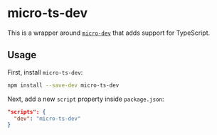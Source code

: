 # micro-ts-dev

This is a wrapper around [`micro-dev`](https://github.com/zeit/micro-dev) that adds support for TypeScript.

## Usage
First, install `micro-ts-dev`:
```bash
npm install --save-dev micro-ts-dev
```

Next, add a new `script` property inside `package.json`:
```json
"scripts": {
  "dev": "micro-ts-dev"
}
```
